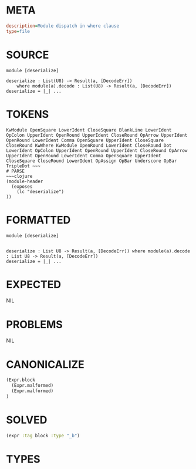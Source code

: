 # META
~~~ini
description=Module dispatch in where clause
type=file
~~~
# SOURCE
~~~roc
module [deserialize]

deserialize : List(U8) -> Result(a, [DecodeErr])
	where module(a).decode : List(U8) -> Result(a, [DecodeErr])
deserialize = |_| ...
~~~
# TOKENS
~~~text
KwModule OpenSquare LowerIdent CloseSquare BlankLine LowerIdent OpColon UpperIdent OpenRound UpperIdent CloseRound OpArrow UpperIdent OpenRound LowerIdent Comma OpenSquare UpperIdent CloseSquare CloseRound KwWhere KwModule OpenRound LowerIdent CloseRound Dot LowerIdent OpColon UpperIdent OpenRound UpperIdent CloseRound OpArrow UpperIdent OpenRound LowerIdent Comma OpenSquare UpperIdent CloseSquare CloseRound LowerIdent OpAssign OpBar Underscore OpBar TripleDot ~~~
# PARSE
~~~clojure
(module-header
  (exposes
    (lc "deserialize")
))
~~~
# FORMATTED
~~~roc
module [deserialize]


deserialize : List U8 -> Result(a, [DecodeErr]) where module(a).decode : List U8 -> Result(a, [DecodeErr])
deserialize = |_| ...
~~~
# EXPECTED
NIL
# PROBLEMS
NIL
# CANONICALIZE
~~~clojure
(Expr.block
  (Expr.malformed)
  (Expr.malformed)
)
~~~
# SOLVED
~~~clojure
(expr :tag block :type "_b")
~~~
# TYPES
~~~roc
~~~

